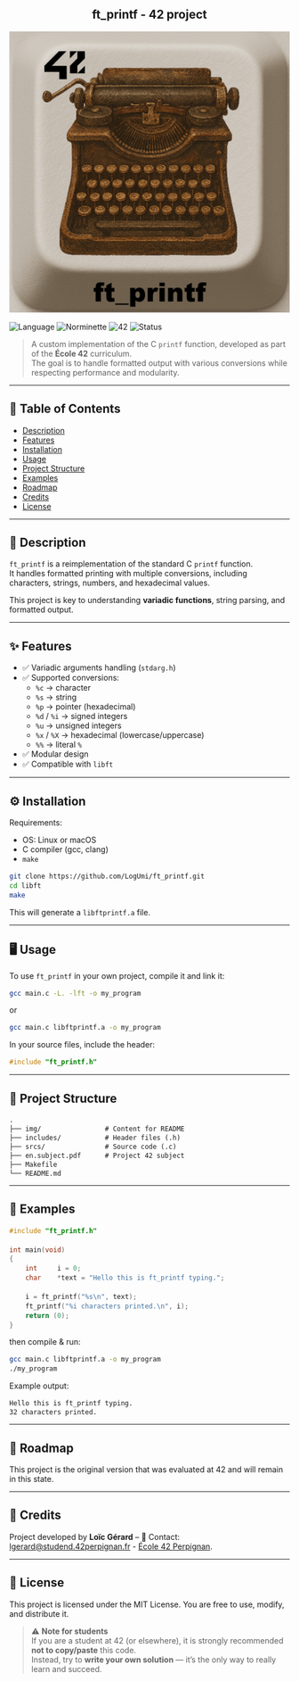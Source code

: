 
<div align="center">
  <h2>ft_printf - 42 project</h2>
  <img src="./img/ft_printf.png"  />
  <br>
</div>

![Language](https://img.shields.io/badge/language-C-blue)
![Norminette](https://img.shields.io/badge/norminette-passed-brightgreen)
![42](https://img.shields.io/badge/school-42-black)
![Status](https://img.shields.io/badge/status-completed-brightgreen)

> A custom implementation of the C `printf` function, developed as part of the **École 42** curriculum.  
> The goal is to handle formatted output with various conversions while respecting performance and modularity.

---

## 📖 Table of Contents
- [Description](#-description)
- [Features](#-features)
- [Installation](#-installation)
- [Usage](#-usage)
- [Project Structure](#-project-structure)
- [Examples](#-examples)
- [Roadmap](#-roadmap)
- [Credits](#-credits)
- [License](#-license)

---

## 📝 Description
`ft_printf` is a reimplementation of the standard C `printf` function.  
It handles formatted printing with multiple conversions, including characters, strings, numbers, and hexadecimal values.

This project is key to understanding **variadic functions**, string parsing, and formatted output.

---

## ✨ Features
- ✅ Variadic arguments handling (`stdarg.h`)
- ✅ Supported conversions:
  - `%c` → character
  - `%s` → string
  - `%p` → pointer (hexadecimal)
  - `%d` / `%i` → signed integers
  - `%u` → unsigned integers
  - `%x` / `%X` → hexadecimal (lowercase/uppercase)
  - `%%` → literal `%`
- ✅ Modular design
- ✅ Compatible with `libft`

---

## ⚙️ Installation
Requirements:  
- OS: Linux or macOS  
- C compiler (gcc, clang)  
- `make`

```bash
git clone https://github.com/LogUmi/ft_printf.git
cd libft
make
```
This will generate a `libftprintf.a` file.

---

## 🖥 Usage
To use `ft_printf` in your own project, compile it and link it:

```bash
gcc main.c -L. -lft -o my_program
```
or
```bash
gcc main.c libftprintf.a -o my_program
```

In your source files, include the header:

```c
#include "ft_printf.h"
```

---

## 📂 Project Structure

```
.
├── img/                # Content for README
├── includes/           # Header files (.h)
├── srcs/               # Source code (.c)
├── en.subject.pdf	    # Project 42 subject
├── Makefile
└── README.md
```

---

## 🔎 Examples

```c
#include "ft_printf.h"

int	main(void)
{
	int		i = 0;
	char 	*text = "Hello this is ft_printf typing.";

	i = ft_printf("%s\n", text);
	ft_printf("%i characters printed.\n", i);
	return (0);
}
```
then compile & run:
```bash
gcc main.c libftprintf.a -o my_program
./my_program
```
Example output:
```
Hello this is ft_printf typing.
32 characters printed.
```

---

## 🚀 Roadmap
This project is the original version that was evaluated at 42 and will remain in this state.  

---

## 👤 Credits
Project developed by **Loïc Gérard** – 📧 Contact: lgerard@studend.42perpignan.fr - [École 42 Perpignan](https://42perpignan.fr).

---

## 📜 License
This project is licensed under the MIT License. You are free to use, modify, and distribute it.

> ⚠️ **Note for students**  
> If you are a student at 42 (or elsewhere), it is strongly recommended **not to copy/paste** this code.  
> Instead, try to **write your own solution** — it’s the only way to really learn and succeed.
